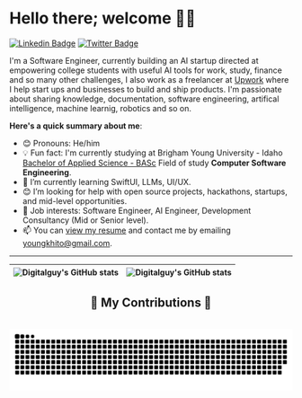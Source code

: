 ﻿# Hello there; welcome 👋🏾



[![Linkedin Badge](https://img.shields.io/badge/-danielikekwem-blue?style=for-the-badge&logo=Linkedin&logoColor=white&link=https://www.linkedin.com/in/daniel-ikekwem-361658238/)](https://www.linkedin.com/in/daniel-ikekwem-361658238/) [![Twitter Badge](https://img.shields.io/badge/-@khitoTM-1ca0f1?style=for-the-badge&logo=twitter&logoColor=white&link=https://twitter.com/khitoTM)](https://twitter.com/khitoTM)

I'm a Software Engineer, currently building an AI startup directed at empowering college students with useful AI tools for work, study, finance and so many other challenges, I also work as a freelancer at [Upwork](https://upwork.com) where I help start ups and businesses to build and ship products. I'm passionate about sharing knowledge, documentation, software engineering, artifical intelligence, machine learnig, robotics and so on. 

**Here's a quick summary about me**:

- 😊 Pronouns: He/him
- 💡 Fun fact: I'm currently studying at Brigham Young University - Idaho [Bachelor of Applied Science - BASc](https://www.byui.edu/) Field of study **Computer Software Engineering**.
- 🌱 I’m currently learning SwiftUI, LLMs, UI/UX.
- 😊 I’m looking for help with open source projects, hackathons, startups, and mid-level opportunities.
- 💼 Job interests: Software Engineer, AI Engineer, Development Consultancy (Mid or Senior level).
- 📫 You can [view my resume](https://my.indeed.com/p/danieli-mdvzqpf) and contact me by emailing youngkhito@gmail.com.

---

| <img align="center" src="https://github-readme-stats.vercel.app/api?username=digitalguyco&show_icons=true&include_all_commits=true&hide_border=true" alt="Digitalguy's GitHub stats" /> | <img align="center" src="https://github-readme-stats.vercel.app/api/top-langs/?username=digitalguyco&langs_count=8&layout=compact&hide_border=true" alt="Digitalguy's GitHub stats" /> |
| ------------- | ------------- |


<div align="center">
  <h2>🐍 My Contributions 🐍</h2>
  <br>
  <img alt="snake eating my contributions" src="https://github.com/Digitalguyco/salesp07/blob/output/github-contribution-grid-snake.svg" />
  
  <br/><br/><br/>
</div>
